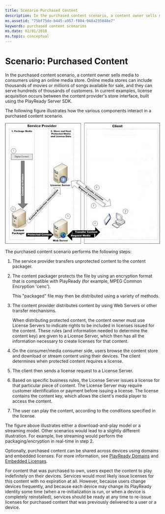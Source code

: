```yaml
---
title: Scenario Purchased Content
description: In the purchased content scenario, a content owner sells media to consumers using an online media store.
ms.assetid: "75bf75de-b445-a957-f804-948a235048e7"
keywords: purchased content scenarios
ms.date: 02/01/2018
ms.topic: conceptual
---
```



# Scenario: Purchased Content


In the purchased content scenario, a content owner sells media to consumers using an online media store. Online media stores can include thousands of movies or millions of songs available for sale, and they can serve hundreds of thousands of customers. In current examples, license acquisition occurs between the content provider's store interface, built using the PlayReady Server SDK.


The following figure illustrates how the various components interact in a purchased content scenario.


 ![Purchased Content](../images/image26_8.jpg)


The purchased content scenario performs the following steps:

   1. The service provider transfers unprotected content to the content packager.

   1. The content packager protects the file by using an encryption format that is compatible with PlayReady (for example, MPEG Common Encryption 'cenc').

      This "packaged" file may then be distributed using a variety of methods.

   1. The content provider distributes content by using Web Servers or other transfer mechanisms.

      When distributing protected content, the content owner must use License Servers to indicate rights to be included in licenses issued for the content. These rules (and information needed to determine the content key) are given to a License Server, which then has all the information necessary to create licenses for that content.

   1. On the consumer/media consumer side, users browse the content store and download or stream content using their devices. The client determines when protected content requires a license.

   1. The client then sends a license request to a License Server.

   1. Based on specific business rules, the License Server issues a license for that particular piece of content. The License Server may require customer identification or payment before issuing a license. The license contains the content key, which allows the client's media player to access the content.

   1. The user can play the content, according to the conditions specified in the license.



The figure above illustrates either a download-and-play model or a streaming model. Other scenarios would lead to a slightly different illustration. For example, live streaming would perform the packaging/encryption in real-time in step 2.


Optionally, purchased content can be shared across devices using domains and embedded licenses. For more information, see [PlayReady Domains](domain-Server.md) and [Embedded Licenses](embedded-licenses.md).


For content that was purchased to own, users expect the content to play indefinitely on their devices. Services would most likely issue licenses for this content with no expiration at all. However, because users change devices frequently, and because each device may change its PlayReady identity some time (when a re-initialization is run, or when a device is completely reinstalled), services should be ready at any time to re-issue licenses for purchased content that was previously delivered to a user or a device.
